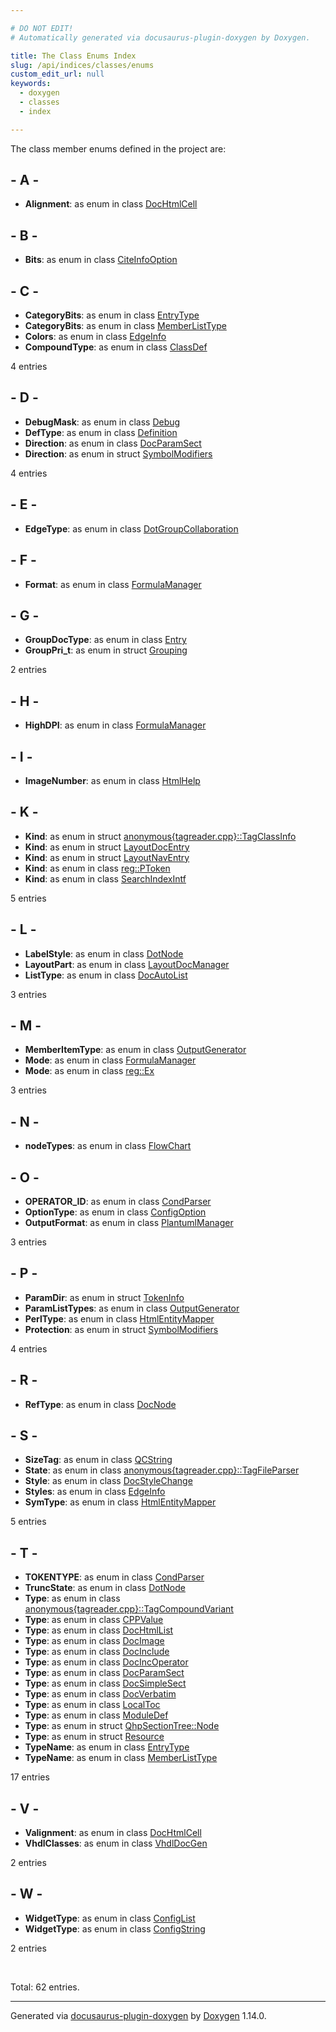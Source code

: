```yaml
---

# DO NOT EDIT!
# Automatically generated via docusaurus-plugin-doxygen by Doxygen.

title: The Class Enums Index
slug: /api/indices/classes/enums
custom_edit_url: null
keywords:
  - doxygen
  - classes
  - index

---
```


<div class="doxyPage">

<p>The class member enums defined in the project are:</p>

## - A -

<ul>
<li><b>Alignment</b>: as enum in class <a href="/web-doxygen/docs/api/classes/dochtmlcell/#a1bfba233eb785db3496ea2a82d9a2136">DocHtmlCell</a></li>
</ul>

## - B -

<ul>
<li><b>Bits</b>: as enum in class <a href="/web-doxygen/docs/api/classes/citeinfooption/#a399d7010f84c67803f2508d1def8fa05">CiteInfoOption</a></li>
</ul>

## - C -

<ul>
<li><b>CategoryBits</b>: as enum in class <a href="/web-doxygen/docs/api/classes/entrytype/#a9e69db1a19d48dc4736e4c09f575a07a">EntryType</a></li>
<li><b>CategoryBits</b>: as enum in class <a href="/web-doxygen/docs/api/classes/memberlisttype/#a0a557a83b11c341dec415e83a4603664">MemberListType</a></li>
<li><b>Colors</b>: as enum in class <a href="/web-doxygen/docs/api/classes/edgeinfo/#afd9f10f4693123d11e52bb1127f23228">EdgeInfo</a></li>
<li><b>CompoundType</b>: as enum in class <a href="/web-doxygen/docs/api/classes/classdef/#ae70cf86d35fe954a94c566fbcfc87939">ClassDef</a></li>
</ul>
<p>4 entries</p>

## - D -

<ul>
<li><b>DebugMask</b>: as enum in class <a href="/web-doxygen/docs/api/classes/debug/#a1c3f4696cf44a23f41e034323c426f7d">Debug</a></li>
<li><b>DefType</b>: as enum in class <a href="/web-doxygen/docs/api/classes/definition/#aa41b6bc53dcf93ecf745698aaf15ef8e">Definition</a></li>
<li><b>Direction</b>: as enum in class <a href="/web-doxygen/docs/api/classes/docparamsect/#ad5e3f053f03f8c333a69208521075c66">DocParamSect</a></li>
<li><b>Direction</b>: as enum in struct <a href="/web-doxygen/docs/api/structs/symbolmodifiers/#aceec8152eeb6c06b8dbe03ef14fed6a4">SymbolModifiers</a></li>
</ul>
<p>4 entries</p>

## - E -

<ul>
<li><b>EdgeType</b>: as enum in class <a href="/web-doxygen/docs/api/classes/dotgroupcollaboration/#ab83aa11b8617398a50923c04c2541624">DotGroupCollaboration</a></li>
</ul>

## - F -

<ul>
<li><b>Format</b>: as enum in class <a href="/web-doxygen/docs/api/classes/formulamanager/#aa538ca4ffea4dd937920ebdd41222e69">FormulaManager</a></li>
</ul>

## - G -

<ul>
<li><b>GroupDocType</b>: as enum in class <a href="/web-doxygen/docs/api/classes/entry/#a470b655d0d6179559a11a81e6617d509">Entry</a></li>
<li><b>GroupPri_t</b>: as enum in struct <a href="/web-doxygen/docs/api/structs/grouping/#a9f0ec5ab376b083ebe3274ea79fd2d70">Grouping</a></li>
</ul>
<p>2 entries</p>

## - H -

<ul>
<li><b>HighDPI</b>: as enum in class <a href="/web-doxygen/docs/api/classes/formulamanager/#ae7fe54b64ef2fa9eff2494118fab761e">FormulaManager</a></li>
</ul>

## - I -

<ul>
<li><b>ImageNumber</b>: as enum in class <a href="/web-doxygen/docs/api/classes/htmlhelp/#a7fa2b031d786cb7a678e88809c2566ca">HtmlHelp</a></li>
</ul>

## - K -

<ul>
<li><b>Kind</b>: as enum in struct <a href="/web-doxygen/docs/api/structs/anonymous-tagreader-cpp-/tagclassinfo/#ad710e6d1b19b22e7b1c9342cbe994497">anonymous{tagreader.cpp}::TagClassInfo</a></li>
<li><b>Kind</b>: as enum in struct <a href="/web-doxygen/docs/api/structs/layoutdocentry/#a89dcbe762ed7e7f7790d8c034cf8ea01">LayoutDocEntry</a></li>
<li><b>Kind</b>: as enum in struct <a href="/web-doxygen/docs/api/structs/layoutnaventry/#aef36305dd829f7cde87ca203ae647c7c">LayoutNavEntry</a></li>
<li><b>Kind</b>: as enum in class <a href="/web-doxygen/docs/api/classes/reg/ptoken/#a9649bb8ecf7bd3f7faf60b56c6fa72f0">reg::PToken</a></li>
<li><b>Kind</b>: as enum in class <a href="/web-doxygen/docs/api/classes/searchindexintf/#ade3dd4c1f8bc6487f0f3dccba5c6f9ea">SearchIndexIntf</a></li>
</ul>
<p>5 entries</p>

## - L -

<ul>
<li><b>LabelStyle</b>: as enum in class <a href="/web-doxygen/docs/api/classes/dotnode/#acd975dffca58fc0d6bbcae4b37e280ed">DotNode</a></li>
<li><b>LayoutPart</b>: as enum in class <a href="/web-doxygen/docs/api/classes/layoutdocmanager/#aee13a925ea1f915c542ecd7f579ebc94">LayoutDocManager</a></li>
<li><b>ListType</b>: as enum in class <a href="/web-doxygen/docs/api/classes/docautolist/#a6c707b00eeb9280c20474f5a6fbcb145">DocAutoList</a></li>
</ul>
<p>3 entries</p>

## - M -

<ul>
<li><b>MemberItemType</b>: as enum in class <a href="/web-doxygen/docs/api/classes/outputgenerator/#a94f2e5794dffec4be4d53d644f5e4dcb">OutputGenerator</a></li>
<li><b>Mode</b>: as enum in class <a href="/web-doxygen/docs/api/classes/formulamanager/#a417a154a8ce0abdc51353d4475005419">FormulaManager</a></li>
<li><b>Mode</b>: as enum in class <a href="/web-doxygen/docs/api/classes/reg/ex/#a8c11e4a47acf40a6747e2709961acdf9">reg::Ex</a></li>
</ul>
<p>3 entries</p>

## - N -

<ul>
<li><b>nodeTypes</b>: as enum in class <a href="/web-doxygen/docs/api/classes/flowchart/#acd787d5c3faa541b938e0d58c800572c">FlowChart</a></li>
</ul>

## - O -

<ul>
<li><b>OPERATOR_ID</b>: as enum in class <a href="/web-doxygen/docs/api/classes/condparser/#a5aa74df7a6a3bdd9a8f5eecc10efa66c">CondParser</a></li>
<li><b>OptionType</b>: as enum in class <a href="/web-doxygen/docs/api/classes/configoption/#ad60cb308cdf307e72796dc2fc2a40fda">ConfigOption</a></li>
<li><b>OutputFormat</b>: as enum in class <a href="/web-doxygen/docs/api/classes/plantumlmanager/#a73ccdfc6400a28af7d9d2f92215b9af5">PlantumlManager</a></li>
</ul>
<p>3 entries</p>

## - P -

<ul>
<li><b>ParamDir</b>: as enum in struct <a href="/web-doxygen/docs/api/structs/tokeninfo/#acc77be95dcb06cac9e3954a1ab62c443">TokenInfo</a></li>
<li><b>ParamListTypes</b>: as enum in class <a href="/web-doxygen/docs/api/classes/outputgenerator/#a4b3d519f1325b61f2abfe2647d6f1b2b">OutputGenerator</a></li>
<li><b>PerlType</b>: as enum in class <a href="/web-doxygen/docs/api/classes/htmlentitymapper/#a4911b3c9af98290f7ee0696fc2c8a6a3">HtmlEntityMapper</a></li>
<li><b>Protection</b>: as enum in struct <a href="/web-doxygen/docs/api/structs/symbolmodifiers/#a6c76745fa39de2b90353729fe62c6708">SymbolModifiers</a></li>
</ul>
<p>4 entries</p>

## - R -

<ul>
<li><b>RefType</b>: as enum in class <a href="/web-doxygen/docs/api/classes/docnode/#aecfef02bcde1e324eb83b05a6e0a3ad1">DocNode</a></li>
</ul>

## - S -

<ul>
<li><b>SizeTag</b>: as enum in class <a href="/web-doxygen/docs/api/classes/qcstring/#aac487a6223e056bcf37b9c7c0f993e30">QCString</a></li>
<li><b>State</b>: as enum in class <a href="/web-doxygen/docs/api/classes/anonymous-tagreader-cpp-/tagfileparser/#a7a2a20ef2fb10c1c35e093f0c3f41f85">anonymous{tagreader.cpp}::TagFileParser</a></li>
<li><b>Style</b>: as enum in class <a href="/web-doxygen/docs/api/classes/docstylechange/#a97757d2d85c39228c90693491a56d277">DocStyleChange</a></li>
<li><b>Styles</b>: as enum in class <a href="/web-doxygen/docs/api/classes/edgeinfo/#a4fe2d2921d0f51d84da1bf48b3b4f2c5">EdgeInfo</a></li>
<li><b>SymType</b>: as enum in class <a href="/web-doxygen/docs/api/classes/htmlentitymapper/#a5fa49b07f0b74254ab5bd5b18474d7df">HtmlEntityMapper</a></li>
</ul>
<p>5 entries</p>

## - T -

<ul>
<li><b>TOKENTYPE</b>: as enum in class <a href="/web-doxygen/docs/api/classes/condparser/#a49fd9c96ce822ecb68d8ab4489bb484b">CondParser</a></li>
<li><b>TruncState</b>: as enum in class <a href="/web-doxygen/docs/api/classes/dotnode/#ac40de94762a7659599b2056942373102">DotNode</a></li>
<li><b>Type</b>: as enum in class <a href="/web-doxygen/docs/api/classes/anonymous-tagreader-cpp-/tagcompoundvariant/#a1a5f5ee04cdc70747f2c031f548d4ed7">anonymous{tagreader.cpp}::TagCompoundVariant</a></li>
<li><b>Type</b>: as enum in class <a href="/web-doxygen/docs/api/classes/cppvalue/#a0a0e186bfc7d4ec0bb75f2c502a6eb34">CPPValue</a></li>
<li><b>Type</b>: as enum in class <a href="/web-doxygen/docs/api/classes/dochtmllist/#af05523650adffbefb14392d8f9f23487">DocHtmlList</a></li>
<li><b>Type</b>: as enum in class <a href="/web-doxygen/docs/api/classes/docimage/#aaa49d1dad195745ff9d470c5335be93e">DocImage</a></li>
<li><b>Type</b>: as enum in class <a href="/web-doxygen/docs/api/classes/docinclude/#a72aa0fd397546547aadf356348ff3eaf">DocInclude</a></li>
<li><b>Type</b>: as enum in class <a href="/web-doxygen/docs/api/classes/docincoperator/#ae7a155da5a206f51e93edc166bd64970">DocIncOperator</a></li>
<li><b>Type</b>: as enum in class <a href="/web-doxygen/docs/api/classes/docparamsect/#a402e8723e8b9f22c5ffa84046224d51a">DocParamSect</a></li>
<li><b>Type</b>: as enum in class <a href="/web-doxygen/docs/api/classes/docsimplesect/#a3b9f9dd4952f3d819b347f74a6769a9b">DocSimpleSect</a></li>
<li><b>Type</b>: as enum in class <a href="/web-doxygen/docs/api/classes/docverbatim/#ad8c770dcf2e62369b95f4e34fb11fa36">DocVerbatim</a></li>
<li><b>Type</b>: as enum in class <a href="/web-doxygen/docs/api/classes/localtoc/#a665c661f92a4de013f9c54ad52a330ec">LocalToc</a></li>
<li><b>Type</b>: as enum in class <a href="/web-doxygen/docs/api/classes/moduledef/#a82a3183d65cc275d89f034e34e8441ad">ModuleDef</a></li>
<li><b>Type</b>: as enum in struct <a href="/web-doxygen/docs/api/structs/qhpsectiontree/node/#aa19c2c4bb91af14d01fabd837474f295">QhpSectionTree::Node</a></li>
<li><b>Type</b>: as enum in struct <a href="/web-doxygen/docs/api/structs/resource/#abde5e686869a8c7241557d18033b382e">Resource</a></li>
<li><b>TypeName</b>: as enum in class <a href="/web-doxygen/docs/api/classes/entrytype/#a2992cfce5612121d0a570c53956b9fae">EntryType</a></li>
<li><b>TypeName</b>: as enum in class <a href="/web-doxygen/docs/api/classes/memberlisttype/#af59003ec5970dfc912aad7371ca8c60b">MemberListType</a></li>
</ul>
<p>17 entries</p>

## - V -

<ul>
<li><b>Valignment</b>: as enum in class <a href="/web-doxygen/docs/api/classes/dochtmlcell/#a117087bb36d345bd488208e3c49abc0b">DocHtmlCell</a></li>
<li><b>VhdlClasses</b>: as enum in class <a href="/web-doxygen/docs/api/classes/vhdldocgen/#a010ab08982f29df8c0f3d3f0f642f0f0">VhdlDocGen</a></li>
</ul>
<p>2 entries</p>

## - W -

<ul>
<li><b>WidgetType</b>: as enum in class <a href="/web-doxygen/docs/api/classes/configlist/#a562e3dbe5fc70f1af7ed4e748dae0ae9">ConfigList</a></li>
<li><b>WidgetType</b>: as enum in class <a href="/web-doxygen/docs/api/classes/configstring/#a6d65e61d6dcbd73f014d16ef4b7721d1">ConfigString</a></li>
</ul>
<p>2 entries</p>
<br/>
<p>Total: 62 entries.</p>

<hr/>

<p class="doxyGeneratedBy">Generated via <a href="https://github.com/xpack/docusaurus-plugin-doxygen">docusaurus-plugin-doxygen</a> by <a href="https://www.doxygen.nl">Doxygen</a> 1.14.0.</p>

</div>
